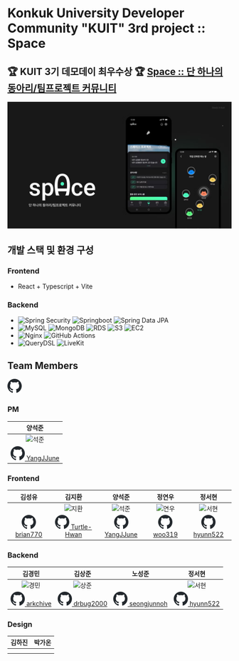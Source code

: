 # Konkuk University Developer Community "KUIT" 3rd project :: Space

## 🏆 KUIT 3기 데모데이 최우수상 🏆 [Space :: 단 하나의 동아리/팀프로젝트 커뮤니티](https://kuit-space.github.io/KUIT-Space-front/)

![space main image](assets/image.png)

## 개발 스택 및 환경 구성

### Frontend

- React + Typescript + Vite

### Backend

- ![Spring Security](https://img.shields.io/badge/Spring%20Security-%236DB33F?logo=springsecurity&logoColor=white)
  ![Springboot](https://img.shields.io/badge/Springboot-6DB33F?style=flat-square&logo=springboot&logoColor=white)
  ![Spring Data JPA](https://img.shields.io/badge/Spring%20Data%20JPA-6DB33F?style=flat-square&logo=spring&logoColor=white)
- ![MySQL](https://img.shields.io/badge/MySQL-%2300f.svg?style=flat-square&logo=mysql&logoColor=white)
  ![MongoDB](https://img.shields.io/badge/MongoDB-%2347A248.svg?style=flat-square&logo=mongodb&logoColor=white)
  ![RDS](https://img.shields.io/badge/AWS%20RDS-527FFF?style=flat-square&logo=Amazon%20RDS&logoColor=white)
  ![S3](https://img.shields.io/badge/AWS%20S3-569A31?style=flat-square&logo=Amazon%20S3&logoColor=white)
  ![EC2](https://img.shields.io/badge/AWS%20EC2-FF9900?style=flat-square&logo=Amazon%20EC2&logoColor=white)
- ![Nginx](https://img.shields.io/badge/Nginx-%23009639.svg?style=flat-square&logo=nginx&logoColor=white)
  ![GitHub Actions](https://img.shields.io/badge/GitHub%20Actions-2088FF?style=flat-square&logo=github-actions&logoColor=white)
- ![QueryDSL](https://img.shields.io/badge/QueryDSL-blue?style=flat-square&logo=querydsl&logoColor=white)
  ![LiveKit](https://img.shields.io/badge/LiveKit-orangered?style=flat-square&logoColor=white)


## Team Members

![alt text](assets/github.png)

### PM

|                                 양석준                                 |
| :--------------------------------------------------------------------: |
| ![석준](https://avatars.githubusercontent.com/u/58018839?v=4)                                                                       |
| [![github](assets/github.png) YangJJune](https://github.com/YangJJune) |

### Frontend

|                                김성유                                |                                   김지환                                   |                                 양석준                                 |                               정연우                                |                                정서현                                |
| :------------------------------------------------------------------: | :------------------------------------------------------------------------: | :--------------------------------------------------------------------: | :-----------------------------------------------------------------: | :------------------------------------------------------------------: |
|                                                                      |     ![지환](https://avatars.githubusercontent.com/u/67897841?s=96&v=4)     |       ![석준](https://avatars.githubusercontent.com/u/58018839?v=4)                                                                 | ![연우](https://avatars.githubusercontent.com/u/132249641?s=64&v=4) |  ![서현](https://avatars.githubusercontent.com/u/81912226?s=96&v=4)  |
| [![github](assets/github.png) brian770](https://github.com/brian770) | [![github](assets/github.png) Turtle-Hwan](https://github.com/Turtle-Hwan) | [![github](assets/github.png) YangJJune](https://github.com/YangJJune) |  [![github](assets/github.png) woo319](https://github.com/woo319)   | [![github](assets/github.png) hyunn522](https://github.com/hyunn522) |

### Backend

|                                김경민                                |                                 김상준                                 |                                   노성준                                   |                                정서현                                |
| :------------------------------------------------------------------: | :--------------------------------------------------------------------: | :------------------------------------------------------------------------: | :------------------------------------------------------------------: |
| ![경민](https://avatars.githubusercontent.com/u/127185496?s=64&v=4)  |   ![상준](https://avatars.githubusercontent.com/u/79149384?s=64&v=4)   |                                                                            |  ![서현](https://avatars.githubusercontent.com/u/81912226?s=96&v=4)  |
| [![github](assets/github.png) arkchive](https://github.com/arkchive) | [![github](assets/github.png) drbug2000](https://github.com/drbug2000) | [![github](assets/github.png) seongjunnoh](https://github.com/seongjunnoh) | [![github](assets/github.png) hyunn522](https://github.com/hyunn522) |

### Design

| 김하진 | 박가온 |
| :----: | :----: |
|        |        |
|        |        |
